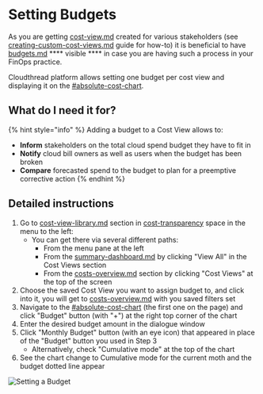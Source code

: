 # Setting Budgets

As you are getting [cost-view.md](../fundamentals/cost-transparency/cost-view.md "mention") created for various stakeholders (see [creating-custom-cost-views.md](creating-custom-cost-views.md "mention") guide for how-to) it is beneficial to have [budgets.md](../fundamentals/cost-transparency/budgets.md "mention") **** visible **** in case you are having such a process in your FinOps practice.

Cloudthread platform allows setting one budget per cost view and displaying it on the [#absolute-cost-chart](../fundamentals/cost-transparency/costs-overview.md#absolute-cost-chart "mention").

## What do I need it for? <a href="#what-do-i-need-it-for" id="what-do-i-need-it-for"></a>

{% hint style="info" %}
Adding a budget to a Cost View allows to:

* **Inform** stakeholders on the total cloud spend budget they have to fit in
* **Notify** cloud bill owners as well as users when the budget has been broken
* **Compare** forecasted spend to the budget to plan for a preemptive corrective action
{% endhint %}

## Detailed instructions <a href="#detailed-instructions" id="detailed-instructions"></a>

1. Go to [cost-view-library.md](../fundamentals/cost-transparency/cost-view-library.md "mention") section in [cost-transparency](../fundamentals/cost-transparency/ "mention") space in the menu to the left:
   * You can get there via several different paths:
     * From the menu pane at the left
     * From the [summary-dashboard.md](../fundamentals/summary-dashboard.md "mention") by clicking "View All" in the Cost Views section
     * From the [costs-overview.md](../fundamentals/cost-transparency/costs-overview.md "mention") section by clicking "Cost Views" at the top of the screen
2. Choose the saved Cost View you want to assign budget to, and click into it, you will get to [costs-overview.md](../fundamentals/cost-transparency/costs-overview.md "mention") with you saved filters set
3. Navigate to the [#absolute-cost-chart](../fundamentals/cost-transparency/costs-overview.md#absolute-cost-chart "mention") (the first one on the page) and click "Budget" button (with "+") at the right top corner of the chart
4. Enter the desired budget amount in the dialogue window
5. Click "Monthly Budget" button (with an eye icon) that appeared in place of the "Budget" button you used in Step 3
   * Alternatively, check "Cumulative mode" at the top of the chart
6. See the chart change to Cumulative mode for the current moth and the budget dotted line appear

![Setting a Budget](../.gitbook/assets/setting-budgets\_demo.gif)
